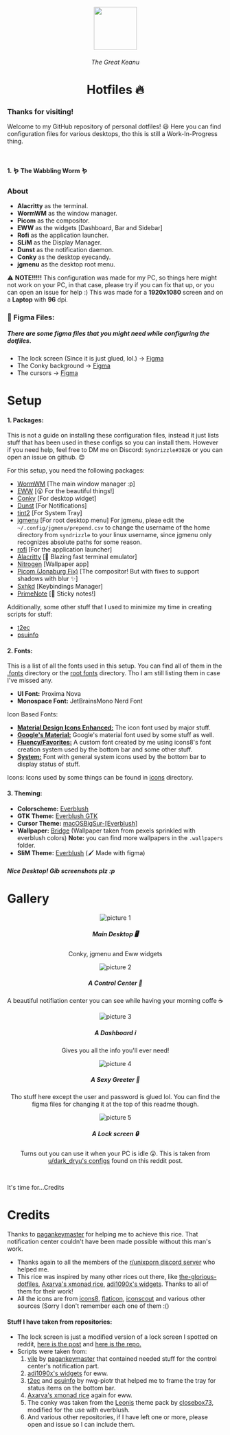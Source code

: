 <p align="center">
  <img src="https://i.imgur.com/ZKxBsFu.png" height="100" width="100">
</p>
<h6 align="center">The Great Keanu</h6><h6>

</h6><h2 class="atx" id="lessh1-aligndouble-quotecenterdouble-quotegreaterhotfiles-🔥lessh1greater"></h2><h1 align="center">Hotfiles 🔥</h1>
<h3 class="atx" id="thanks-for-visiting">Thanks for visiting!</h3>
<p>Welcome to my GitHub repository of personal dotfiles! 😃
Here you can find configuration files for various desktops, tho this is still a Work-In-Progress thing.</p>
<p align="center"><a href="#setup"><img alt="" title="" src="https://i.imgur.com/F4IPhSj.png"></a>     <a href="#credits"><img alt="" title="" src="https://i.imgur.com/xN8xUan.png"></a>      <a href="#gallery"><img alt="" title="" src="https://i.imgur.com/SmAepSb.png"></a></p>

<h4 class="atx" id="1-🪱-the-wabbling-worm-🪱">1. 🪱 The Wabbling Worm 🪱</h4>
<h3 class="atx" id="about">About</h3>
<ul>
<li><strong>Alacritty</strong> as the terminal.</li>
<li><strong>WormWM</strong> as the window manager.</li>
<li><strong>Picom</strong> as the compositor.</li>
<li><strong>EWW</strong> as the widgets [Dashboard, Bar and Sidebar]</li>
<li><strong>Rofi</strong> as the application launcher.</li>
<li><strong>SLiM</strong> as the Display Manager.</li>
<li><strong>Dunst</strong> as the notification daemon.</li>
<li><strong>Conky</strong> as the desktop eyecandy.</li>
<li><strong>jgmenu</strong> as the desktop root menu.</li>
</ul>
<p>⚠️ <strong>NOTE!!!!!</strong>
This configuration was made for my PC, so things here might not work on your PC, in that case, please try if you can fix that up, or you can open an issue for help :)
This was made for a <strong>1920x1080</strong> screen and on a <strong>Laptop</strong> with <strong>96</strong> dpi.</p>
<h3 class="atx" id="🔔-figma-files">🔔 Figma Files:</h3>
<h5 class="atx" id="there-are-some-figma-files-that-you-might-need-while-configuring-the-dotfiles">There are some figma files that you might need while configuring the dotfiles.</h5>
<ul>
<li>The lock screen (Since it is just glued, lol.) -&gt; <a href="https://www.figma.com/file/i2PIFn8hfkX71CsnMtViWv/SLiM-login-template">Figma</a></li>
<li>The Conky background -&gt; <a href="https://www.figma.com/file/T4pKJ1IyOj2M1csbP7WEIU/Conky-Alterf-Everblush">Figma</a></li>
<li>The cursors -&gt; <a href="https://www.figma.com/file/4t5745WuhQwWoXtGiTyhcT/Everblush-macOSBigSur">Figma</a></li>
</ul>
<h1 class="atx" id="setup">Setup</h1>
<h4 class="atx" id="1-packages">1. Packages:</h4>
<p>This is not a guide on installing these configuration files, instead it just lists stuff that has been used in these configs so you can install them. However if you need help, feel free to DM me on Discord: <code>Syndrizzle#3826</code> or you can open an issue on github. 😊</p>
<p>For this setup, you need the following packages:</p>
<ul>
<li><a href="https://github.com/codic12/worm">WormWM</a> [The main window manager :p]</li>
<li><a href="https://github.com/elkowar/eww">EWW</a> [😮 For the beautiful things!]</li>
<li><a href="https://github.com/brndnmtthws/conky">Conky</a> [For desktop widget]</li>
<li><a href="https://github.com/dunst-project/dunst">Dunst</a> [For Notifications]</li>
<li><a href="https://gitlab.com/o9000/tint2">tint2</a> [For System Tray]</li>
<li><a href="https://github.com/johanmalm/jgmenu">jgmenu</a> [For root desktop menu]
For jgmenu, pleae edit the <code>~/.config/jgmenu/prepend.csv</code> to change the username of the home directory from <code>syndrizzle</code> to your linux username, since jgmenu only recognizes absolute paths for some reason.</li>
<li><a href="https://github.com/davatorium/rofi">rofi</a> [For the application launcher]</li>
<li><a href="https://github.com/alacritty/alacritty">Alacritty</a> [🚀 Blazing fast terminal emulator]</li>
<li><a href="https://github.com/l3ib/nitrogen">Nitrogen</a> [Wallpaper app]</li>
<li><a href="https://github.com/Arian8j2/picom-jonaburg-fix">Picom (Jonaburg Fix)</a> [The compositor! But with fixes to support shadows with blur ✨]</li>
<li><a href="https://github.com/baskerville/sxhkd">Sxhkd</a> [Keybindings Manager]</li>
<li><a href="https://gitlab.com/william.belanger/primenote">PrimeNote</a> [📝 Sticky notes!]</li>
</ul>
<p>Additionally, some other stuff that I used to minimize my time in creating scripts for stuff:</p>
<ul>
<li><a href="https://github.com/nwg-piotr/t2ec">t2ec</a></li>
<li><a href="https://github.com/nwg-piotr/psuinfo">psuinfo</a></li>
</ul>
<h4 class="atx" id="2-fonts">2. Fonts:</h4>
<p>This is a list of all the fonts used in this setup. You can find all of them in the <a href="https://github.com/syndrizzle/hotfiles/tree/worm/.fonts">.fonts</a> directory or the <a href="https://github.com/syndrizzle/hotfiles/tree/worm/usr/share/fonts">root fonts</a> directory. Tho I am still listing them in case I've missed any.</p>
<ul>
<li><strong>UI Font:</strong> Proxima Nova</li>
<li><strong>Monospace Font:</strong> JetBrainsMono Nerd Font</li>
</ul>
<p>Icon Based Fonts:</p>
<ul>
<li><strong><a href="https://github.com/Templarian/MaterialDesign-Font/blob/master/MaterialDesignIconsDesktop.ttf">Material Design Icons Enhanced:</a></strong> The icon font used by major stuff.</li>
<li><strong><a href="https://github.com/google/material-design-icons/tree/master/font">Google's Material:</a></strong> Google's material font used by some stuff as well.</li>
<li><strong><a href="https://github.com/syndrizzle/hotfiles/tree/worm/.fonts/Fluency.ttf">Fluency/Favorites:</a></strong> A custom font created by me using icons8's font creation system used by the bottom bar and some other stuff.</li>
<li><strong><a href="https://github.com/syndrizzle/hotfiles/tree/worm/.fonts/System.ttf">System:</a></strong> Font with general system icons used by the bottom bar to display status of stuff.</li>
</ul>
<p>Icons:
Icons used by some things can be found in <a href="https://github.com/syndrizzle/hotfiles/tree/worm/.local/icons">icons</a> directory.</p>
<h4 class="atx" id="3-theming">3. Theming:</h4>
<ul>
<li><strong>Colorscheme:</strong> <a href="https://github.com/Everblush/">Everblush</a></li>
<li><strong>GTK Theme:</strong> <a href="https://github.com/Everblush/gtk">Everblush GTK</a></li>
<li><strong>Cursor Theme:</strong> <a href="https://github.com/syndrizzle/hotfiles/tree/worm/usr/share/icons/macOSBigSur-%5BEverblush%5D/">macOSBigSur-[Everblush]</a></li>
<li><strong>Wallpaper:</strong> <a href="https://github.com/syndrizzle/hotfiles/tree/worm/.wallpapers/Bridge.png">Bridge</a> (Wallpaper taken from pexels sprinkled with everblush colors)
<strong>Note:</strong> you can find more wallpapers in the <code>.wallpapers</code> folder.</li>
<li><strong>SliM Theme:</strong> <a href="https://github.com/syndrizzle/hotfiles/tree/worm/usr/share/slim/themes/everblush">Everblush</a> (🖌️ Made with figma)</li>
</ul>
<h5 class="atx" id="nice-desktop-gib-screenshots-plz-p">Nice Desktop! Gib screenshots plz :p</h5>
<h1 class="atx" id="gallery">Gallery</h1>
<p align="center"><img src="https://i.imgur.com/OWyEWHE.jpg" alt="picture 1"></p>
<h5 align="center">Main Desktop 🖥️</h5>
<p align="center">Conky, jgmenu and Eww widgets</p>

<p align="center"><img src="https://i.imgur.com/nYFg8bD.png" alt="picture 2"></p>
<h5 align="center">A Control Center 🚀</h5>
<p align="center">A beautiful notifiation center you can see while having your morning coffe ☕</p>

<p align="center"><img src="https://i.imgur.com/c7cNQMc.png" alt="picture 3"></p>
<h5 align="center">A Dashboard ℹ️</h5>
<p align="center">Gives you all the info you'll ever need!</p>

<p align="center"><img src="https://i.imgur.com/Jw6VFbg.png" alt="picture 4"></p>
<h5 align="center">A Sexy Greeter 💯</h5>
<p align="center">Tho stuff here except the user and password is glued lol. You can find the figma files for changing it at the top of this readme though.</p>

<p align="center"><img src="https://i.imgur.com/gjXw0i3.jpg" alt="picture 5"></p>
<h5 align="center">A Lock screen 🔒</h5>
<p align="center">Turns out you can use it when your PC is idle 😲. This is taken from <a href="https://www.reddit.com/r/unixporn/comments/pikl7s/i3lockeww_lock_screen_with_widgets/">u/dark_dryu's configs</a> found on this reddit post.</p>  
<br>

<p>It's time for...Credits</p>
<h1 class="atx" id="credits">Credits</h1>
<p>Thanks to <a href="https://github.com/pagankeymaster">pagankeymaster</a> for helping me to achieve this rice. That notification center couldn't have been made possible without this man's work.</p>
<ul>
<li>Thanks again to all the members of the <a href="https://discord.gg/d53yESY">r/unixporn discord server</a> who helped me.</li>
<li>This rice was inspired by many other rices out there, like <a href="https://github.com/manilarome/the-glorious-dotfiles/">the-glorious-dotfiles</a>, <a href="https://github.com/Axarva/dotfiles-2.0">Axarva's xmonad rice</a>, <a href="https://github.com/adi1090x/widgets/">adi1090x's widgets</a>. Thanks to all of them for their work!</li>
<li>All the icons are from <a href="https://icons8.com">icons8</a>, <a href="https://flaticon.com">flaticon</a>, <a href="https://iconscout.com">iconscout</a> and various other sources (Sorry I don't remember each one of them :()</li>
</ul>
<h4 class="atx" id="stuff-i-have-taken-from-repositories">Stuff I have taken from repositories:</h4>
<ul>
<li>The lock screen is just a modified version of a lock screen I spotted on reddit, <a href="https://www.reddit.com/r/unixporn/comments/pikl7s/i3lockeww_lock_screen_with_widgets/">here is the post</a> and <a href="https://github.com/dark-dryu/i3lock-widgets-config/">here is the repo.</a></li>
<li>Scripts were taken from:<ol>
<li><a href="https://github.com/pagankeymaster/vile/tree/rewrite">vile</a> by <a href="https://github.com/pagankeymaster/">pagankeymaster</a> that contained needed stuff for the control center's notification part.</li>
<li><a href="https://github.com/adi1090x/widgets/">adi1090x's widgets</a> for eww.</li>
<li><a href="https://github.com/nwg-piotr/t2ec">t2ec</a> and <a href="https://github.com/nwg-piotr/psuinfo">psuinfo</a> by nwg-piotr that helped me to frame the tray for status items on the bottom bar.</li>
<li><a href="https://github.com/Axarva/dotfiles-2.0">Axarva's xmonad rice</a> again for eww.</li>
<li>The conky was taken from the <a href="https://github.com/closebox73/Leonis">Leonis</a> theme pack by <a href="https://github.com/closebox73/">closebox73</a>, modified for the use with everblush.</li>
<li>And various other repositories, if I have left one or more, please open and issue so I can include them.</li>
</ol>
</li>
</ul>

